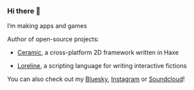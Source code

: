 ### Hi there 👋

I’m making apps and games

Author of open-source projects:

- [Ceramic](https://ceramic-engine.com), a cross-platform 2D framework written in Haxe
  
- [Loreline](https://github.com/jeremyfa/loreline), a scripting language for writing interactive fictions

You can also check out my [Bluesky](https://bsky.app/profile/jeremyfa.bsky.social), [Instagram](https://instagram.com/jeremyfa) or [Soundcloud](https://soundcloud.com/jeremyfa)!

